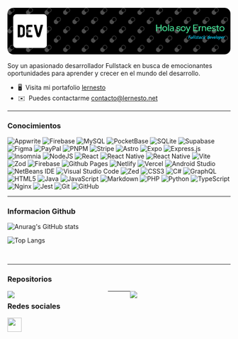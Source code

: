 ![Header](./github-header-image.png)

Soy un apasionado desarrollador Fullstack en busca de emocionantes oportunidades para aprender y crecer en el mundo del desarrollo.

* 🖥️  Visita mi portafolio [lernesto](http://lernesto.net)
* ✉️  Puedes contactarme [contacto@lernesto.net](mailto:contacto@lernesto.net)

---

### Conocimientos

![Appwrite](https://img.shields.io/badge/Appwrite-%23FD366E.svg?style=for-the-badge&logo=appwrite&logoColor=white)
![Firebase](https://img.shields.io/badge/firebase-a08021?style=for-the-badge&logo=firebase&logoColor=ffcd34)
![MySQL](https://img.shields.io/badge/mysql-4479A1.svg?style=for-the-badge&logo=mysql&logoColor=white)
![PocketBase](https://img.shields.io/badge/pocketbase-%23b8dbe4.svg?style=for-the-badge&logo=Pocketbase&logoColor=black)
![SQLite](https://img.shields.io/badge/sqlite-%2307405e.svg?style=for-the-badge&logo=sqlite&logoColor=white)
![Supabase](https://img.shields.io/badge/Supabase-3ECF8E?style=for-the-badge&logo=supabase&logoColor=white)
![Figma](https://img.shields.io/badge/figma-%23F24E1E.svg?style=for-the-badge&logo=figma&logoColor=white)
![PayPal](https://img.shields.io/badge/PayPal-00457C?style=for-the-badge&logo=paypal&logoColor=white)
![PNPM](https://img.shields.io/badge/pnpm-%234a4a4a.svg?style=for-the-badge&logo=pnpm&logoColor=f69220)
![Stripe](https://img.shields.io/badge/Stripe-5469d4?style=for-the-badge&logo=stripe&logoColor=ffffff)
![Astro](https://img.shields.io/badge/astro-%232C2052.svg?style=for-the-badge&logo=astro&logoColor=white)
![Expo](https://img.shields.io/badge/expo-1C1E24?style=for-the-badge&logo=expo&logoColor=#D04A37)
![Express.js](https://img.shields.io/badge/express.js-%23404d59.svg?style=for-the-badge&logo=express&logoColor=%2361DAFB)
![Insomnia](https://img.shields.io/badge/Insomnia-black?style=for-the-badge&logo=insomnia&logoColor=5849BE)
![NodeJS](https://img.shields.io/badge/node.js-6DA55F?style=for-the-badge&logo=node.js&logoColor=white)
![React](https://img.shields.io/badge/react-%2320232a.svg?style=for-the-badge&logo=react&logoColor=%2361DAFB)
![React Native](https://img.shields.io/badge/react_native-%2320232a.svg?style=for-the-badge&logo=react&logoColor=%2361DAFB)
![React Native](https://img.shields.io/badge/react_native-%2320232a.svg?style=for-the-badge&logo=react&logoColor=%2361DAFB)
![Vite](https://img.shields.io/badge/vite-%23646CFF.svg?style=for-the-badge&logo=vite&logoColor=white)
![Zod](https://img.shields.io/badge/zod-%233068b7.svg?style=for-the-badge&logo=zod&logoColor=white)
![Firebase](https://img.shields.io/badge/firebase-%23039BE5.svg?style=for-the-badge&logo=firebase)
![Github Pages](https://img.shields.io/badge/github%20pages-121013?style=for-the-badge&logo=github&logoColor=white)
![Netlify](https://img.shields.io/badge/netlify-%23000000.svg?style=for-the-badge&logo=netlify&logoColor=#00C7B7)
![Vercel](https://img.shields.io/badge/vercel-%23000000.svg?style=for-the-badge&logo=vercel&logoColor=white)
![Android Studio](https://img.shields.io/badge/android%20studio-346ac1?style=for-the-badge&logo=android%20studio&logoColor=white)
![NetBeans IDE](https://img.shields.io/badge/NetBeansIDE-1B6AC6.svg?style=for-the-badge&logo=apache-netbeans-ide&logoColor=white)
![Visual Studio Code](https://img.shields.io/badge/Visual%20Studio%20Code-0078d7.svg?style=for-the-badge&logo=visual-studio-code&logoColor=white)
![Zed](https://img.shields.io/badge/zedindustries-084CCF.svg?style=for-the-badge&logo=zedindustries&logoColor=white)
![CSS3](https://img.shields.io/badge/css3-%231572B6.svg?style=for-the-badge&logo=css3&logoColor=white)
![C#](https://img.shields.io/badge/c%23-%23239120.svg?style=for-the-badge&logo=csharp&logoColor=white)
![GraphQL](https://img.shields.io/badge/-GraphQL-E10098?style=for-the-badge&logo=graphql&logoColor=white)
![HTML5](https://img.shields.io/badge/html5-%23E34F26.svg?style=for-the-badge&logo=html5&logoColor=white)
![Java](https://img.shields.io/badge/java-%23ED8B00.svg?style=for-the-badge&logo=openjdk&logoColor=white)
![JavaScript](https://img.shields.io/badge/javascript-%23323330.svg?style=for-the-badge&logo=javascript&logoColor=%23F7DF1E)
![Markdown](https://img.shields.io/badge/markdown-%23000000.svg?style=for-the-badge&logo=markdown&logoColor=white)
![PHP](https://img.shields.io/badge/php-%23777BB4.svg?style=for-the-badge&logo=php&logoColor=white)
![Python](https://img.shields.io/badge/python-3670A0?style=for-the-badge&logo=python&logoColor=ffdd54)
![TypeScript](https://img.shields.io/badge/typescript-%23007ACC.svg?style=for-the-badge&logo=typescript&logoColor=white)
![Nginx](https://img.shields.io/badge/nginx-%23009639.svg?style=for-the-badge&logo=nginx&logoColor=white)
![Jest](https://img.shields.io/badge/-jest-%23C21325?style=for-the-badge&logo=jest&logoColor=white)
![Git](https://img.shields.io/badge/git-%23F05033.svg?style=for-the-badge&logo=git&logoColor=white)
![GitHub](https://img.shields.io/badge/github-%23121011.svg?style=for-the-badge&logo=github&logoColor=white)

---

### Informacion Github

![Anurag's GitHub stats](https://github-readme-stats.vercel.app/api/?username=lernesto-dev\&show_icons=true\&title_color=fff\&icon_color=79ff97\&text_color=9f9f9f\&bg_color=151515)

![Top Langs](https://github-readme-stats.vercel.app/api/top-langs/?username=lernesto-dev\&layout=compact)

<img src="https://komarev.com/ghpvc/?username=lernesto-dev&style=flat-square&color=blue" alt=""/>

---

### Repositorios

<div width="100%" align="center">
	<a href="https://github.com/lernesto-dev/AdoptaATuNuevaMascota" align="left">
		<img align="left" width="45%" src="https://github-readme-stats.vercel.app/api/pin/?username=lernesto-dev&repo=AdoptaATuNuevaMascota&title_color=0891b2&text_color=ffffff&icon_color=0891b2&bg_color=1c1917&hide_border=true&locale=en" />
	</a>
	<a href="https://github.com/lernesto-dev/Analizador" align="right">
		<img align="right" width="45%" src="https://github-readme-stats.vercel.app/api/pin/?username=lernesto-dev&repo=Analizador&title_color=0891b2&text_color=ffffff&icon_color=0891b2&bg_color=1c1917&hide_border=true&locale=en" />
	</a>
</div>

---

### Redes sociales

<p align="left"> 
	<a href="https://www.linkedin.com/in/lernesto" target="_blank" rel="noreferrer"> 
		<picture> 
			<source media="(prefers-color-scheme: dark)" srcset="https://raw.githubusercontent.com/danielcranney/readme-generator/main/public/icons/socials/linkedin-dark.svg" /> 
			<source media="(prefers-color-scheme: light)" srcset="https://raw.githubusercontent.com/danielcranney/readme-generator/main/public/icons/socials/linkedin.svg" /> 
			<img src="https://raw.githubusercontent.com/danielcranney/readme-generator/main/public/icons/socials/linkedin.svg" width="32" height="32" /> 
		</picture> 
	</a>
</p>

